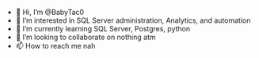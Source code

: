 - 👋 Hi, I’m @BabyTac0
- 👀 I’m interested in SQL Server administration, Analytics, and automation 
- 🌱 I’m currently learning SQL Server, Postgres, python
- 💞️ I’m looking to collaborate on nothing atm
- 📫 How to reach me nah

<!---
BabyTac0/BabyTac0 is a ✨ special ✨ repository because its `README.md` (this file) appears on your GitHub profile.
You can click the Preview link to take a look at your changes.
--->
